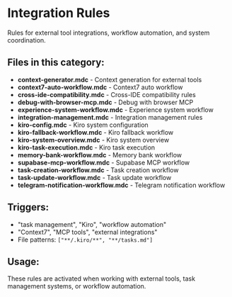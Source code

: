 # Integration Rules

Rules for external tool integrations, workflow automation, and system coordination.

## Files in this category:

- **context-generator.mdc** - Context generation for external tools
- **context7-auto-workflow.mdc** - Context7 auto workflow
- **cross-ide-compatibility.mdc** - Cross-IDE compatibility rules
- **debug-with-browser-mcp.mdc** - Debug with browser MCP
- **experience-system-workflow.mdc** - Experience system workflow
- **integration-management.mdc** - Integration management rules
- **kiro-config.mdc** - Kiro system configuration
- **kiro-fallback-workflow.mdc** - Kiro fallback workflow
- **kiro-system-overview.mdc** - Kiro system overview
- **kiro-task-execution.mdc** - Kiro task execution
- **memory-bank-workflow.mdc** - Memory bank workflow
- **supabase-mcp-workflow.mdc** - Supabase MCP workflow
- **task-creation-workflow.mdc** - Task creation workflow
- **task-update-workflow.mdc** - Task update workflow
- **telegram-notification-workflow.mdc** - Telegram notification workflow

## Triggers:

- "task management", "Kiro", "workflow automation"
- "Context7", "MCP tools", "external integrations"
- File patterns: `["**/.kiro/**", "**/tasks.md"]`

## Usage:

These rules are activated when working with external tools, task management systems, or workflow automation.
